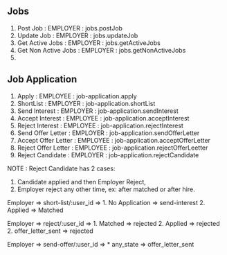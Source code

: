 ## Jobs

1. Post Job             :   EMPLOYER        :       jobs.postJob
2. Update Job           :   EMPLOYER        :       jobs.updateJob
3. Get Active Jobs      :   EMPLOYER        :       jobs.getActiveJobs
4. Get Non Active Jobs  :   EMPLOYER        :       jobs.getNonActiveJobs
5. 



## Job Application

1. Apply                : EMPLOYEE          :       job-application.apply
2. ShortList            : EMPLOYER          :       job-application.shortList
3. Send Interest        : EMPLOYER          :       job-application.sendInterest
4. Accept Interest      : EMPLOYEE          :       job-application.acceptInterest
5. Reject Interest      : EMPLOYEE          :       job-application.rejectInterest
6. Send Offer Letter    : EMPLOYER          :       job-application.sendOfferLetter
7. Accept Offer Letter  : EMPLOYEE          :       job-application.acceptOfferLetter
8. Reject Offer Letter  : EMPLOYEE          :       job-application.rejectOfferLeetter
8. Reject Candidate     : EMPLOYER          :       job-application.rejectCandidate

NOTE : Reject Candidate has 2 cases:
 1. Candidate applied and then Employer Reject, 
 2. Employer reject any other time, ex: after matched or after hire.
 
 
 
 
 
 
 
 Employer => short-list/:user_id  =>  1. No Application     => send-interest
                                      2. Applied            => Matched
                                      
 Employer => reject/:user_id      =>  1. Matched            => rejected
                                      2. Applied            => rejected
                                      2. offer_letter_sent  => rejected
                                      
 Employer => send-offer/:user_id  =>  * any_state           => offer_letter_sent                                        